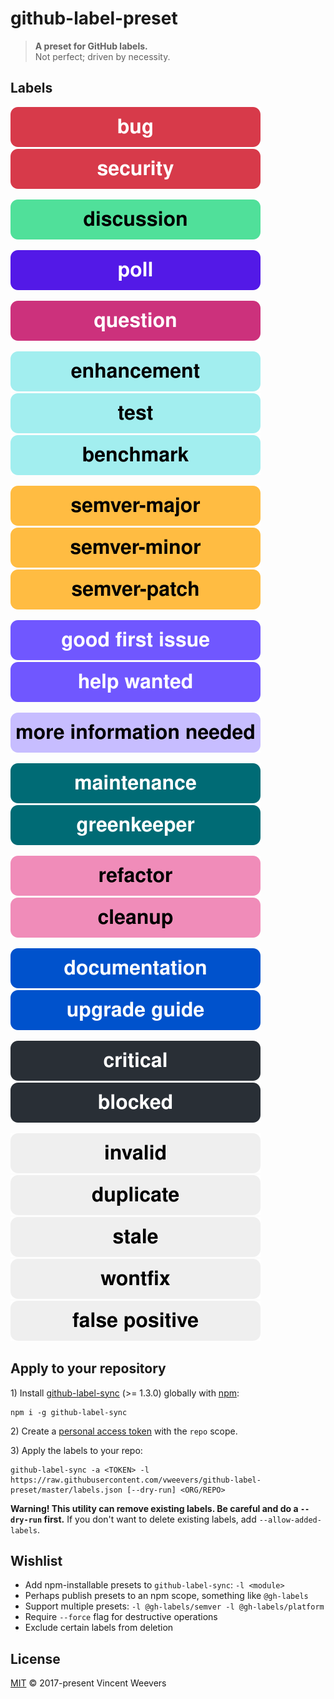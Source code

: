 # github-label-preset

> **A preset for GitHub labels.**  
> Not perfect; driven by necessity.

## Labels

![problem-bug](svg/problem-bug.svg)
![problem-security](svg/problem-security.svg)

![discussion-discussion](svg/discussion-discussion.svg)

![poll-poll](svg/poll-poll.svg)

![question-question](svg/question-question.svg)

![add-enhancement](svg/add-enhancement.svg)
![add-test](svg/add-test.svg)
![add-benchmark](svg/add-benchmark.svg)

![semver-semver-major](svg/semver-semver-major.svg)
![semver-semver-minor](svg/semver-semver-minor.svg)
![semver-semver-patch](svg/semver-semver-patch.svg)

![help-wanted-good-first-issue](svg/help-wanted-good-first-issue.svg)
![help-wanted-help-wanted](svg/help-wanted-help-wanted.svg)

![info-needed-more-information-needed](svg/info-needed-more-information-needed.svg)

![maintenance-maintenance](svg/maintenance-maintenance.svg)
![maintenance-greenkeeper](svg/maintenance-greenkeeper.svg)

![cleanup-refactor](svg/cleanup-refactor.svg)
![cleanup-cleanup](svg/cleanup-cleanup.svg)

![documentation-documentation](svg/documentation-documentation.svg)
![documentation-upgrade-guide](svg/documentation-upgrade-guide.svg)

![priority-critical](svg/priority-critical.svg)
![priority-blocked](svg/priority-blocked.svg)

![inactive-invalid](svg/inactive-invalid.svg)
![inactive-duplicate](svg/inactive-duplicate.svg)
![inactive-stale](svg/inactive-stale.svg)
![inactive-wontfix](svg/inactive-wontfix.svg)
![inactive-false-positive](svg/inactive-false-positive.svg)

## Apply to your repository

1\) Install [github-label-sync](https://github.com/Financial-Times/github-label-sync) (>= 1.3.0) globally with [npm](https://npmjs.org):

```
npm i -g github-label-sync
```

2\) Create a [personal access token](https://github.com/settings/tokens) with the `repo` scope.

3\) Apply the labels to your repo:

```
github-label-sync -a <TOKEN> -l https://raw.githubusercontent.com/vweevers/github-label-preset/master/labels.json [--dry-run] <ORG/REPO>
```

**Warning! This utility can remove existing labels. Be careful and do a `--dry-run` first.** If you don't want to delete existing labels, add `--allow-added-labels`.

## Wishlist

- Add npm-installable presets to `github-label-sync`: `-l <module>`
- Perhaps publish presets to an npm scope, something like `@gh-labels`
- Support multiple presets: `-l @gh-labels/semver -l @gh-labels/platform`
- Require `--force` flag for destructive operations
- Exclude certain labels from deletion

## License

[MIT](LICENSE) © 2017-present Vincent Weevers

